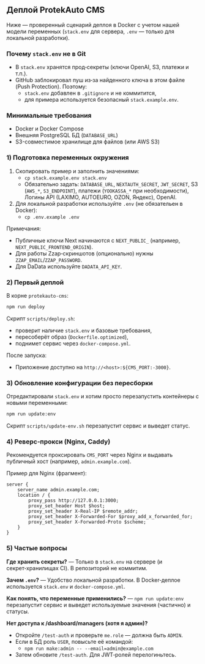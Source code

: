 ## Деплой ProtekAuto CMS

Ниже — проверенный сценарий деплоя в Docker с учетом нашей модели переменных (`stack.env` для сервера, `.env` — только для локальной разработки).

### Почему `stack.env` не в Git
- В `stack.env` хранятся прод‑секреты (ключи OpenAI, S3, платежи и т.п.).
- GitHub заблокировал пуш из‑за найденного ключа в этом файле (Push Protection). Поэтому:
  - `stack.env` добавлен в `.gitignore` и не коммитится,
  - для примера используется безопасный `stack.example.env`.

### Минимальные требования
- Docker и Docker Compose
- Внешняя PostgreSQL БД (`DATABASE_URL`)
- S3-совместимое хранилище для файлов (или AWS S3)

### 1) Подготовка переменных окружения
1. Скопировать пример и заполнить значениями:
   - `cp stack.example.env stack.env`
   - Обязательно задать: `DATABASE_URL`, `NEXTAUTH_SECRET`, `JWT_SECRET`, S3 (`AWS_*`, `S3_ENDPOINT`), платежи (`YOOKASSA_*` при необходимости), Логины API (LAXIMO, AUTOEURO, OZON, Яндекс), OpenAI.
2. Для локальной разработки используйте `.env` (не обязательен в Docker):
   - `cp .env.example .env`

Примечания:
- Публичные ключи Next начинаются с `NEXT_PUBLIC_` (например, `NEXT_PUBLIC_FRONTEND_ORIGIN`).
- Для работы Zzap‑скриншотов (опционально) нужны `ZZAP_EMAIL`/`ZZAP_PASSWORD`.
- Для DaData используйте `DADATA_API_KEY`.

### 2) Первый деплой
В корне `protekauto-cms`:

```bash
npm run deploy
```

Скрипт `scripts/deploy.sh`:
- проверит наличие `stack.env` и базовые требования,
- пересоберёт образ (`Dockerfile.optimized`),
- поднимет сервис через `docker-compose.yml`.

После запуска:
- Приложение доступно на `http://<host>:${CMS_PORT:-3000}`.

### 3) Обновление конфигурации без пересборки
Отредактировали `stack.env` и хотим просто перезапустить контейнеры с новыми переменными:

```bash
npm run update:env
```

Скрипт `scripts/update-env.sh` перезапустит сервис и выведет статус.

### 4) Реверс‑прокси (Nginx, Caddy)
Рекомендуется проксировать `CMS_PORT` через Nginx и выдавать публичный хост (например, `admin.example.com`).

Пример для Nginx (фрагмент):
```
server {
    server_name admin.example.com;
    location / {
        proxy_pass http://127.0.0.1:3000;
        proxy_set_header Host $host;
        proxy_set_header X-Real-IP $remote_addr;
        proxy_set_header X-Forwarded-For $proxy_add_x_forwarded_for;
        proxy_set_header X-Forwarded-Proto $scheme;
    }
}
```

### 5) Частые вопросы
**Где хранить секреты?** — Только в `stack.env` на сервере (и секрет‑хранилищах CI). В репозиторий не коммитим.

**Зачем `.env`?** — Удобство локальной разработки. В Docker‑деплое используется `stack.env` и `docker-compose.yml`.

**Как понять, что переменные применились?** — `npm run update:env` перезапустит сервис и выведет используемые значения (частично) и статусы.

**Нет доступа к /dashboard/managers (хотя я админ)?**
- Откройте `/test-auth` и проверьте `me.role` — должна быть `ADMIN`.
- Если в БД роль `USER`, повысьте её командой:
  - `npm run make:admin -- --email=admin@example.com`
- Затем обновите `/test-auth`. Для JWT‑ролей перелогиньтесь.
